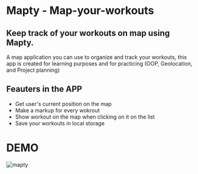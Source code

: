# Mapty - Map-your-workouts

## Keep track of your workouts on map using Mapty.

A map application you can use to organize and track your workouts, this app is created for learning purposes and for practicing (OOP, Geolocation, and  Project planning)

## Feauters in the APP

- Get user's current position on the map
- Make a markup for every wokrout
- Show workout on the map when clicking on it on the list
- Save your workouts in local storage

# DEMO
![mapty](https://user-images.githubusercontent.com/90342783/204081435-aa5a69e6-fbd1-4dd3-a50c-d94dd49ff0e6.png)
